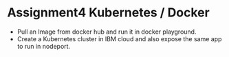 
# Assignment4 Kubernetes / Docker 

- Pull an Image from docker hub and run it in docker playground.  
- Create a Kubernetes cluster in IBM cloud and also expose the same app to run in nodeport.
